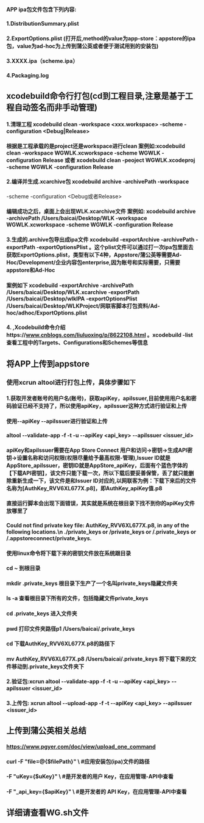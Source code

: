 #### APP ipa包文件包含下列内容:
#### 1.DistributionSummary.plist
#### 2.ExportOptions.plist (打开后,method的value为app-store：appstore的ipa包，value为ad-hoc为上传到蒲公英或者便于测试用到的安装包)
#### 3.XXXX.ipa（scheme.ipa）
#### 4.Packaging.log


## xcodebuild命令行打包(cd到工程目录,注意是基于工程自动签名而非手动管理)
####  1.清理工程 xcodebuild clean -workspace <xxx.workspace> -scheme <schemeName> -configuration <Debug|Release>

#### 根据是工程承载的是project还是workspace进行clean 案例如:xcodebuild clean -workspace WGWLK.xcworkspace -scheme WGWLK -configuration Release  或者 xcodebuild clean -peoject WGWLK.xcodeproj -scheme WGWLK -configuration Release 

#### 2.编译并生成.xcarchive包 xcodebuild archive -archivePath <archivePath> -workspace <workspaceName>
-scheme <schemeName> -configuration <Debug或者Release>

#### 编辑成功之后，桌面上会出现WLK.xcarchive文件 案例如: xcodebuild archive -archivePath /Users/baicai/Desktop/WLK -workspace WGWLK.xcworkspace -scheme WGWLK -configuration Release


#### 3.生成的.archive包导出成ipa文件 xcodebuild -exportArchive -archivePath <xcarchivepath> -exportPath <destinationpath> -exportOptionsPlist <plistpath>。这个plist文件可以通过打一次ipa包里面去获取ExportOptions.plist，类型有以下4种，Appstore/蒲公英等需要Ad-Hoc/Development/企业内容包enterprise,因为账号和实际需要，只需要appstore和Ad-Hoc
#### 案例如下 xcodebuild -exportArchive -archivePath /Users/baicai/Desktop/WLK.xcarchive -exportPath /Users/baicai/Desktop/wlkIPA -exportOptionsPlist /Users/baicai/Desktop/WLKProject/网联客脚本打包资料/Ad-hoc/adhoc/ExportOptions.plist

#### 4. ,Xcodebuild命令介绍https://www.cnblogs.com/liuluoxing/p/8622108.html 。xcodebuild -list 查看工程中的Targets、Configurations和Schemes等信息


## 将APP上传到appstore
### 使用xcrun altool进行打包上传，具体步骤如下
#### 1.获取开发者账号的用户名(账号)，获取apiKey，apiIssuer,目前使用用户名和密码验证已经不支持了，所以使用apiKey，apiIssuer这种方式进行验证和上传
#### 使用--apiKey --apiIssuer进行验证和上传
#### altool --validate-app -f <file> -t <platform> -u <username> --apiKey <api_key> --apiIssuer <issuer_id>
#### apiKey和apiIssuer需要在App Store Connect 用户和访问->密钥->生成API密钥->设置名称和访问权限(权限尽量给予最高权限-管理),Issuer ID就是AppStore_apiIssuer，密钥ID就是AppStore_apiKey，后面有个蓝色字体的【下载API密钥】，该文件只能下载一次，所以下载后要妥善保管，丢了就只能删除重新生成一下，该文件是和Issuer ID对应的,以网联客为例：下载下来后的文件名称为[AuthKey_RVV6XL677X.p8]，即AuthKey_apiKey值.p8
#### 直接运行脚本会出现下面错误，其实就是系统在根目录下找不到你的apiKey文件放哪里了
#### Could not find private key file: AuthKey_RVV6XL677X.p8, in any of the following locations.\\n ./private_keys or <user home>/private_keys or <user home>/.private_keys or <user home>/.appstoreconnect/private_keys.
#### 使用linux命令将下载下来的密钥文件放在系统跟目录
#### cd ~  到根目录
#### mkdir .private_keys 根目录下生产了一个名叫private_keys隐藏文件夹
#### ls -a 查看根目录下所有的文件，包括隐藏文件private_keys
#### cd .private_keys 进入文件夹
#### pwd 打印文件夹路径p1 /Users/baicai/.private_keys
#### cd 下载AuthKey_RVV6XL677X.p8的路径下
#### mv AuthKey_RVV6XL677X.p8 /Users/baicai/.private_keys 将下载下来的文件移动到.private_keys文件夹下


#### 2.验证包:xcrun altool --validate-app -f <file> -t <platform> -u <username> --apiKey <api_key> --apiIssuer <issuer_id>
#### 3.上传包: xcrun altool --upload-app -f <file> -t <platform>  --apiKey <api_key> --apiIssuer <issuer_id>



## 上传到蒲公英相关总结
#### https://www.pgyer.com/doc/view/upload_one_command
#### curl -F "file=@{$filePath}" \   #应用安装包(ipa)文件的路径
#### -F "uKey={$uKey}" \             #是开发者的用户 Key，在应用管理-API中查看
#### -F "_api_key={$apiKey}" \       #是开发者的 API Key，在应用管理-API中查看

## 详细请查看WG.sh文件

